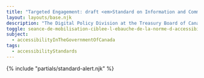 ```yaml
---
title: "Targeted Engagement: draft <em>Standard on Information and Communication Technology (<abbr>ICT</abbr>) Accessibility</em>"
layout: layouts/base.njk
description: "The Digital Policy Division at the Treasury Board of Canada Secretariat is seeking targeted input on Phase One of the <em>Standard on Information and Communications Technology (<abbr title='Information and Communication Technology'>ICT</abbr>) Accessibility</em>. This webpage is where you can provide feedback to help make the Government of Canada’s <abbr title='Information and Communication Technology'>ICT</abbr> usable by all."
toggle: seance-de-mobilisation-ciblee-l-ebauche-de-la-norme-d-accessibilite-des-technologies-de-l-information-et-des-communications-tic
subject:
  - accessibilityInTheGovernmentOfCanada
tags:
  - accessibilityStandards
---
```


{% include "partials/standard-alert.njk" %}
